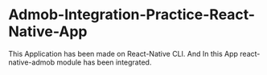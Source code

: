 # Admob-Integration-Practice-React-Native-App
This Application has been made on React-Native CLI. And In this App react-native-admob module has been integrated.
